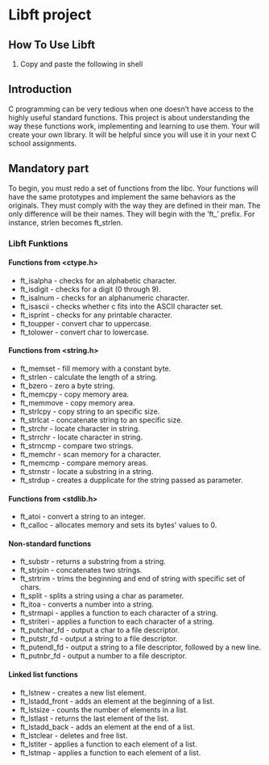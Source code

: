 # Libft project
## How To Use Libft
1. Copy and paste the following in shell
   
   
## Introduction
C programming can be very tedious when one doesn’t have access to the highly useful standard functions. This project is about understanding the way these functions work, implementing and learning to use them. Your will create your own library. It will be helpful since you will use it in your next C school assignments.
## Mandatory part
To begin, you must redo a set of functions from the libc. Your functions will have the same prototypes and implement the same behaviors as the originals. They must comply with the way they are defined in their man. The only difference will be their names. They will begin with the ’ft_’ prefix. For instance, strlen becomes ft_strlen.
### Libft Funktions
#### Functions from <ctype.h>
+ ft_isalpha - checks for an alphabetic character.
+ ft_isdigit - checks for a digit (0 through 9).
+ ft_isalnum - checks for an alphanumeric character.
+ ft_isascii - checks whether c fits into the ASCII character set.
+ ft_isprint - checks for any printable character.
+ ft_toupper - convert char to uppercase.
+ ft_tolower - convert char to lowercase.
#### Functions from <string.h>
+ ft_memset - fill memory with a constant byte.
+ ft_strlen - calculate the length of a string.
+ ft_bzero - zero a byte string.
+ ft_memcpy - copy memory area.
+ ft_memmove - copy memory area.
+ ft_strlcpy - copy string to an specific size.
+ ft_strlcat - concatenate string to an specific size.
+ ft_strchr - locate character in string.
+ ft_strrchr - locate character in string.
+ ft_strncmp - compare two strings.
+ ft_memchr - scan memory for a character.
+ ft_memcmp - compare memory areas.
+ ft_strnstr - locate a substring in a string.
+ ft_strdup - creates a dupplicate for the string passed as parameter.
#### Functions from <stdlib.h>
+ ft_atoi - convert a string to an integer.
+ ft_calloc - allocates memory and sets its bytes' values to 0.
#### Non-standard functions
+ ft_substr - returns a substring from a string.
+ ft_strjoin - concatenates two strings.
+ ft_strtrim - trims the beginning and end of string with specific set of chars.
+ ft_split - splits a string using a char as parameter.
+ ft_itoa - converts a number into a string.
+ ft_strmapi - applies a function to each character of a string.
+ ft_striteri - applies a function to each character of a string.
+ ft_putchar_fd - output a char to a file descriptor.
+ ft_putstr_fd - output a string to a file descriptor.
+ ft_putendl_fd - output a string to a file descriptor, followed by a new line.
+ ft_putnbr_fd - output a number to a file descriptor.
#### Linked list functions
+ ft_lstnew - creates a new list element.
+ ft_lstadd_front - adds an element at the beginning of a list.
+ ft_lstsize - counts the number of elements in a list.
+ ft_lstlast - returns the last element of the list.
+ ft_lstadd_back - adds an element at the end of a list.
+ ft_lstclear - deletes and free list.
+ ft_lstiter - applies a function to each element of a list.
+ ft_lstmap - applies a function to each element of a list.
